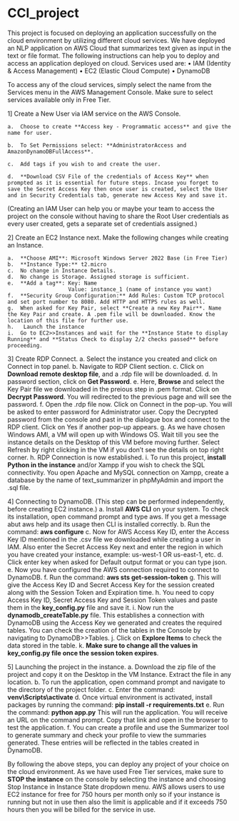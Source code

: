 # CCl_project

This project is focused on deploying an application successfully on the cloud environment by utilizing different cloud services. We have deployed an NLP application on AWS Cloud that summarizes text given as input in the text or file format. The following instructions can help you to deploy and access an application deployed on cloud.
Services used are:
•	IAM (Identity & Access Management)
•	EC2 (Elastic Cloud Compute)
•	DynamoDB

To access any of the cloud services, simply select the name from the Services menu in the AWS Management Console. Make sure to select services available only in Free Tier.

1]	Create a New User via IAM service on the AWS Console. 

    a.	Choose to create **Access key - Programmatic access** and give the name for user.
    
    b.	To Set Permissions select: **AdministratorAccess and AmazonDynamoDBFullAccess**. 
    
    c.	Add tags if you wish to and create the user.
    
    d.	**Download CSV File of the credentials of Access Key** when prompted as it is essential for future steps. Incase you forget to save the Secret Access Key then once user is created, select the User and in Security Credentials tab, generate new Access Key and save it.
    
(Creating an IAM User can help you or maybe your team to access the project on the console without having to share the Root User credentials as every user created, gets a separate set of credentials assigned.)

2]	Create an EC2 Instance next. Make the following changes while creating an Instance.

    a.	**Choose AMI**: Microsoft Windows Server 2022 Base (in Free Tier)
    b.	**Instance Type:** t2.micro
    c.	No change in Instance Details.
    d.	No change is Storage. Assigned storage is sufficient.
    e.	**Add a tag**: Key: Name
                       Value: instance_1 (name of instance you want)
    f.	**Security Group Configuration:** Add Rules: Custom TCP protocol and set port number to 8080. Add HTTP and HTTPS rules as well.    
    g.	When asked for Key Pair, select **Create a new Key Pair**. Name the Key Pair and create. A .pem file will be downloaded. Know the location of this file for further use. 
    h.	 Launch the instance
    i.	Go to EC2>>Instances and wait for the **Instance State to display Running** and **Status Check to display 2/2 checks passed** before proceeding.
    
3]	Create RDP Connect.
    a.	Select the instance you created and click on Connect in top panel.
    b.	Navigate to RDP Client section.
    c.	Click on **Download remote desktop file**, and a .rdp file will be downloaded.
    d.	In password section, click on **Get Password**.
    e.	Here, **Browse** and select the Key Pair file we downloaded in the preious step in .pem format. Click on **Decrypt Password**. You will redirected to the previous page and will see the password.
    f.	Open the .rdp file now. Click on Connect in the pop-up. You will be asked to enter password for Administrator user. Copy the Decrypted password from the console and past in the dialogue box and connect to the RDP client. Click on Yes if another pop-up appears.
    g.	As we have chosen Windows AMI, a VM will open up with Windows OS. Wait till you see the instance details on the Desktop of this VM before moving further. Select Refresh by right clicking in the VM if you don’t see the details on top right corner.
    h.	RDP Connection is now established.
    i.	To run this project, **install Python in the instance** and/or Xampp if you wish to check the SQL connectivity. You open Apache and MySQL connection on Xampp, create a database by the name of text_summarizer in phpMyAdmin and import the .sql file.
    
4]	Connecting to DynamoDB. (This step can be performed independently, before creating EC2 instance.)
    a.	Install **AWS CLI** on your system. To check its installation, open command prompt and type aws. If you get a message abut aws help and its usage then CLI is installed correctly.
    b.	Run the command: **aws configure**
    c.	Now for AWS Access Key ID, enter the Access Key ID mentioned in the .csv file we downloaded while creating a user in IAM. Also enter the Secret Access Key next and enter the region in which you have created your instance, example: us-west-1 OR us-east-1, etc.
    d.	Click enter key when asked for Default output format or you can type json.
    e.	Now you have configured the AWS connection required to connect to DynamoDB.
    f.	Run the command: **aws sts get-session-token**
    g.	This will give the Access Key ID and Secret Access Key for the session created along with the Session Token and Expiration time.
    h.	You need to copy Access Key ID, Secret Access Key and Session Token values and paste them in the **key_config.py** file and save it.
    i.	Now run the **dynamodb_createTable.py** file. This establishes a connection with DynamoDB using the Access Key we generated and creates the required tables. You can check the creation of the tables in the Console by navigating to DynamoDB>>Tables.
    j.	Click on **Explore Items** to check the data stored in the table.
    k.	**Make sure to change all the values in key_config.py file once the session token expires**.
    
5]	Launching the project in the instance.
    a.	Download the zip file of the project and copy it on the Desktop in the VM Instance. Extract the file in any location.
    b.	To run the application, open command prompt and navigate to the directory of the project folder.
    c.	Enter the command: **venv\Scripts\activate**
    d.	Once virtual environment is activated, install packages by running the command: **pip install -r requirements.txt**
    e.	Run the command: **python app.py**
        This will run the application. You will receive an URL on the command prompt. Copy that link and open in the browser to test the application.
    f.	You can create a profile and use the Summarizer tool to generate summary and check your profile to view the summaries generated. These entries will be reflected in the tables created in DynamoDB.

By following the above steps, you can deploy any project of your choice on the cloud environment. As we have used Free Tier services, make sure to **STOP the instance** on the console by selecting the instance and choosing Stop Instance in Instance State dropdown menu. AWS allows users to use EC2 instance for free for 750 hours per month only so if your instance is running but not in use then also the limit is applicable and if it exceeds 750 hours then you will be billed for the service in use.
